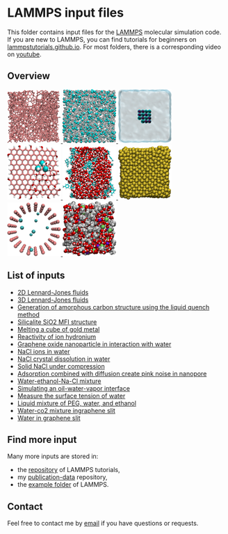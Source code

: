 # LAMMPS input files

This folder contains input files for the [LAMMPS](https://www.lammps.org/)
molecular simulation code. If you are new to LAMMPS, you can find tutorials 
for beginners on [lammpstutorials.github.io](https://lammpstutorials.github.io/).
For most folders, there is a corresponding video
on [youtube](https://www.youtube.com/channel/UCLmK_9wpyLVpcP7BPgN6BIw). 

## Overview

<p float="left">
    <a href="inputs/amorphous-carbon/">
        <img src="inputs/amorphous-carbon/amorphous-carbon.png" width="24.5%" />
    </a>
    <a href="inputs/3D-lennard-jones-fluid/">
        <img src="inputs/3D-lennard-jones-fluid/LJ.png" width="24.5%" />
    </a>
    <a href="inputs/salt-dissolution-water/">
        <img src="inputs/salt-dissolution-water/salt-dissolution.png" width="24.5%" />
    </a>
    <a href="inputs/GO-nanoparticle/">
        <img src="inputs/GO-nanoparticle/GO-nanoparticle.png" width="24.5%" />
    </a>
    <a href="inputs/water-toluene-interface/">
        <img src="inputs/water-toluene-interface/water-toluene.png" width="24.5%" />
    </a>
    <a href="inputs/melting-gold/">
        <img src="inputs/melting-gold/gold-melting.png" width="24.5%" />
    </a>
    <a href="inputs/reversibly-adsorbing-particles/">
        <img src="inputs/reversibly-adsorbing-particles/reversible-adsorbing-particles.png" width="24.5%" />
    </a>
    <a href="inputs/water-ethanol/">
        <img src="inputs/water-ethanol/water-ethanol.png" width="24.5%" />
    </a>
</p>

## List of inputs

* [2D Lennard-Jones fluids](inputs/2D-lennard-jones-fluid/)
* [3D Lennard-Jones fluids](inputs/3D-lennard-jones-fluid/)
* [Generation of amorphous carbon structure using the liquid quench method](inputs/amorphous-carbon/)
* [Silicalite SiO2 MFI structure](inputs/bulk-silicalite/)
* [Melting a cube of gold metal](inputs/melting-gold/)
* [Reactivity of ion hydronium](inputs/illustration-ion-hydronium/)
* [Graphene oxide nanoparticle in interaction with water](inputs/GO-nanoparticle/)
* [NaCl ions in water](inputs/nacl-solution/)
* [NaCl crystal dissolution in water](inputs/salt-dissolution-water/)
* [Solid NaCl under compression](inputs/solid-NaCl-under-compression/)
* [Adsorption combined with diffusion create pink noise in nanopore](inputs/reversibly-adsorbing-particles/)
* [Water-ethanol-Na-Cl mixture](inputs/water-ethanol/)
* [Simulating an oil-water-vapor interface](inputs/water-toluene-interface/)
* [Measure the surface tension of water](inputs/water-vapour/)
* [Liquid mixture of PEG, water, and ethanol](inputs/liquid-mixture-PEG-water-ethanol/)
* [Water-co2 mixture ingraphene slit](inputs/water-co2-in-graphene-slit/)
* [Water in graphene slit](inputs/water-in-graphene-slit/)

## Find more input

Many more inputs are stored in:
- the [repository](https://github.com/lammpstutorials/lammpstutorials-inputs) of LAMMPS tutorials,
- my [publication-data](https://github.com/simongravelle/publication-data) repository,
- the [example folder](https://github.com/lammps/lammps/tree/develop/examples) of LAMMPS.

## Contact 

Feel free to contact me by [email](https://simongravelle.github.io/) if you have questions or requests.
